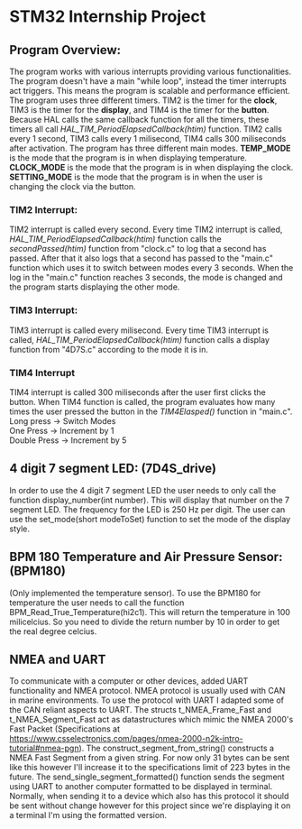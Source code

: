 # STM32 Internship Project

## Program Overview:
The program works with various interrupts providing various functionalities. The program doesn't have a main "while loop", instead the timer interrupts act triggers. This means the program is scalable and performance efficient.  
The program uses three different timers. TIM2 is the timer for the **clock**, TIM3 is the timer for the **display**, and TIM4 is the timer for the **button**. Because HAL calls the same callback function for all the timers, these timers all call *HAL_TIM_PeriodElapsedCallback(htim)* function. TIM2 calls every 1 second, TIM3 calls every 1 milisecond, TIM4 calls 300 miliseconds after activation. 
The program has three different main modes. **TEMP_MODE** is the mode that the program is in when displaying temperature. **CLOCK_MODE** is the mode that the program is in when displaying the clock. **SETTING_MODE** is the mode that the program is in when the user is changing the clock via the button.

### TIM2 Interrupt:
TIM2 interrupt is called every second. Every time TIM2 interrupt is called, *HAL_TIM_PeriodElapsedCallback(htim)* function calls the *secondPassed(htim)* function from "clock.c" to log that a second has passed. After that it also logs that a second has passed to the "main.c" function which uses it to switch between modes every 3 seconds. When the log in the "main.c" function reaches 3 seconds, the mode is changed and the program starts displaying the other mode.

### TIM3 Interrupt:
TIM3 interrupt is called every milisecond. Every time TIM3 interrupt is called, *HAL_TIM_PeriodElapsedCallback(htim)* function calls a display function from "4D7S.c" according to the mode it is in.

### TIM4 Interrupt
TIM4 interrupt is called 300 miliseconds after the user first clicks the button. When TIM4 function is called, the program evaluates how many times the user pressed the button in the *TIM4Elasped()* function in "main.c".  
Long press -> Switch Modes  
One Press -> Increment by 1  
Double Press -> Increment by 5

## 4 digit 7 segment LED: (7D4S_drive)
In order to use the 4 digit 7 segment LED the user needs to only call the function display_number(int number). This will display that number on the 7 segment LED.
The frequency for the LED is 250 Hz per digit. 
The user can use the set_mode(short modeToSet) function to set the mode of the display style.


## BPM 180 Temperature and Air Pressure Sensor: (BPM180)
(Only implemented the temperature sensor).
To use the BPM180 for temperature the user needs to call the function BPM_Read_True_Temperature(hi2c1).
This will return the temperature in 100 milicelcius. So you need to divide the return number by 10 in order to get the real degree celcius.

## NMEA and UART
To communicate with a computer or other devices, added UART functionality and NMEA protocol. NMEA protocol is usually used with CAN in marine environments. To use the protocol with UART I adapted some of the CAN reliant aspects to UART. The structs t_NMEA_Frame_Fast and t_NMEA_Segment_Fast act as datastructures which mimic the NMEA 2000's Fast Packet (Specifications at https://www.csselectronics.com/pages/nmea-2000-n2k-intro-tutorial#nmea-pgn). The construct_segment_from_string() constructs a NMEA Fast Segment from a given string. For now only 31 bytes can be sent like this however I'll increase it to the specifications limit of 223 bytes in the future. The send_single_segment_formatted() function sends the segment using UART to another computer formatted to be displayed in terminal. Normally, when sending it to a device which also has this protocol it should be sent without change however for this project since we're displaying it on a terminal I'm using the formatted version.
